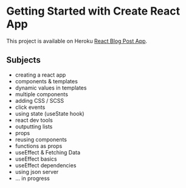 # Getting Started with Create React App

This project is available on Heroku [React Blog Post App](https://react-blog-post-app.herokuapp.com).

## Subjects

- creating a react app
- components & templates
- dynamic values in templates
- multiple components
- adding CSS / SCSS
- click events
- using state (useState hook)
- react dev tools
- outputting lists
- props
- reusing components
- functions as props
- useEffect & Fetching Data
- useEffect basics
- useEffect dependencies
- using json server
- ... in progress
